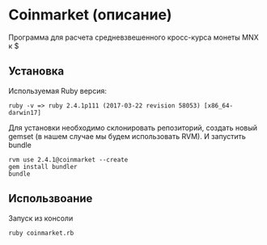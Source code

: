 # Coinmarket (описание)

Программа для расчета средневзвешенного кросс-курса монеты MNX к $

## Установка

Используемая Ruby версия:

    ruby -v => ruby 2.4.1p111 (2017-03-22 revision 58053) [x86_64-darwin17]
    
Для установки необходимо склонировать репозиторий, создать новый gemset (в нашем случае мы будем использовать RVM).
И запустить bundle

    rvm use 2.4.1@coinmarket --create
    gem install bundler
    bundle

## Использвоание

Запуск из консоли

    ruby coinmarket.rb

